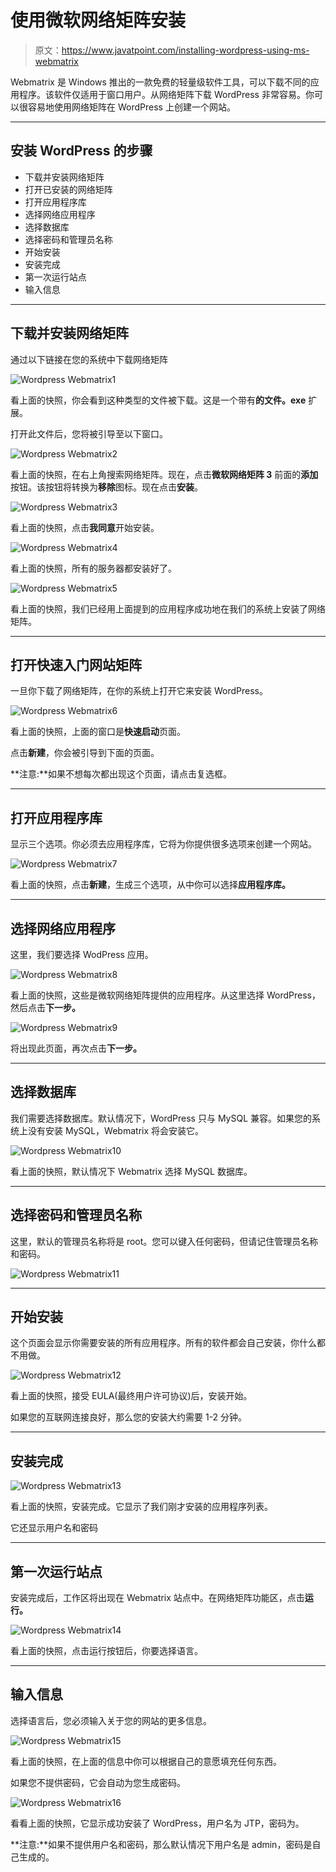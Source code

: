 # 使用微软网络矩阵安装

> 原文：<https://www.javatpoint.com/installing-wordpress-using-ms-webmatrix>

Webmatrix 是 Windows 推出的一款免费的轻量级软件工具，可以下载不同的应用程序。该软件仅适用于窗口用户。从网络矩阵下载 WordPress 非常容易。你可以很容易地使用网络矩阵在 WordPress 上创建一个网站。

* * *

## 安装 WordPress 的步骤

*   下载并安装网络矩阵
*   打开已安装的网络矩阵
*   打开应用程序库
*   选择网络应用程序
*   选择数据库
*   选择密码和管理员名称
*   开始安装
*   安装完成
*   第一次运行站点
*   输入信息

* * *

## 下载并安装网络矩阵

通过以下链接在您的系统中下载网络矩阵

![Wordpress Webmatrix1](img/eae66cd11655b556443f7edf7066eabd.png)

看上面的快照，你会看到这种类型的文件被下载。这是一个带有**的文件。exe** 扩展。

打开此文件后，您将被引导至以下窗口。

![Wordpress Webmatrix2](img/4b9841265d83282ac0e6a86189484398.png)

看上面的快照，在右上角搜索网络矩阵。现在，点击**微软网络矩阵 3** 前面的**添加**按钮。该按钮将转换为**移除**图标。现在点击**安装**。

![Wordpress Webmatrix3](img/92ca3fad077c10d4b1983b42edb09baa.png)

看上面的快照，点击**我同意**开始安装。

![Wordpress Webmatrix4](img/4f9e46fdc359840c57748d68b52935f1.png)

看上面的快照，所有的服务器都安装好了。

![Wordpress Webmatrix5](img/67b4590905ac0c9f862cce8aaad6f2b6.png)

看上面的快照，我们已经用上面提到的应用程序成功地在我们的系统上安装了网络矩阵。

* * *

## 打开快速入门网站矩阵

一旦你下载了网络矩阵，在你的系统上打开它来安装 WordPress。

![Wordpress Webmatrix6](img/86823a32e9b016b28b33a99b5a214061.png)

看上面的快照，上面的窗口是**快速启动**页面。

点击**新建**，你会被引导到下面的页面。

**注意:**如果不想每次都出现这个页面，请点击复选框。

* * *

## 打开应用程序库

显示三个选项。你必须去应用程序库，它将为你提供很多选项来创建一个网站。

![Wordpress Webmatrix7](img/34ba31aebcb1c46a43948b1db0dca6d6.png)

看上面的快照，点击**新建**，生成三个选项，从中你可以选择**应用程序库。**

* * *

## 选择网络应用程序

这里，我们要选择 WodPress 应用。

![Wordpress Webmatrix8](img/1bbe5b778d7e2f2d66ca3bc7035b01ff.png)

看上面的快照，这些是微软网络矩阵提供的应用程序。从这里选择 WordPress，然后点击**下一步。**

![Wordpress Webmatrix9](img/bf929dc5ce2d46bb753199748f0e3833.png)

将出现此页面，再次点击**下一步。**

* * *

## 选择数据库

我们需要选择数据库。默认情况下，WordPress 只与 MySQL 兼容。如果您的系统上没有安装 MySQL，Webmatrix 将会安装它。

![Wordpress Webmatrix10](img/348a403c66a3cbcad178a54eb0d2855c.png)

看上面的快照，默认情况下 Webmatrix 选择 MySQL 数据库。

* * *

## 选择密码和管理员名称

这里，默认的管理员名称将是 root。您可以键入任何密码，但请记住管理员名称和密码。

![Wordpress Webmatrix11](img/1c8014a83aed7af36f1aba523df862fb.png)

* * *

## 开始安装

这个页面会显示你需要安装的所有应用程序。所有的软件都会自己安装，你什么都不用做。

![Wordpress Webmatrix12](img/a1462ef5ff08c0fd63968367f08aa4de.png)

看上面的快照，接受 EULA(最终用户许可协议)后，安装开始。

如果您的互联网连接良好，那么您的安装大约需要 1-2 分钟。

* * *

## 安装完成

![Wordpress Webmatrix13](img/151b349492aa568e624354c6241df30b.png)

看上面的快照，安装完成。它显示了我们刚才安装的应用程序列表。

它还显示用户名和密码

* * *

## 第一次运行站点

安装完成后，工作区将出现在 Webmatrix 站点中。在网络矩阵功能区，点击**运行。**

![Wordpress Webmatrix14](img/f2bab5a4283705989119656f4232dc27.png)

看上面的快照，点击运行按钮后，你要选择语言。

* * *

## 输入信息

选择语言后，您必须输入关于您的网站的更多信息。

![Wordpress Webmatrix15](img/bca26d458f018f75010df7d027b2165b.png)

看上面的快照，在上面的信息中你可以根据自己的意愿填充任何东西。

如果您不提供密码，它会自动为您生成密码。

![Wordpress Webmatrix16](img/fe21d0ac1373c167ee6d3a3b6add0af1.png)

看看上面的快照，它显示成功安装了 WordPress，用户名为 JTP，密码为。

**注意:**如果不提供用户名和密码，那么默认情况下用户名是 admin，密码是自己生成的。